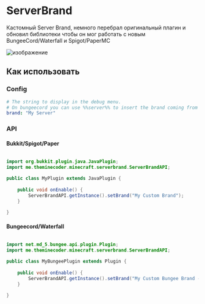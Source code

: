 # ServerBrand

Кастомный Server Brand, немного перебрал оригинальный плагин и обновил библиотеки чтобы он мог работать с новым BungeeCord/Waterfall и Spigot/PaperMC

![изображение](https://user-images.githubusercontent.com/82046704/167948394-4d6ff402-94f8-43f6-a093-568f1d040c52.png)

## Как использовать
### Config
```yaml
# The string to display in the debug menu.
# On bungeecord you can use %%server%% to insert the brand coming from the backend server, eg to show the instance id
brand: "My Server"
```

### API
#### Bukkit/Spigot/Paper
```java

import org.bukkit.plugin.java.JavaPlugin;
import me.theminecoder.minecraft.serverbrand.ServerBrandAPI;

public class MyPlugin extends JavaPlugin {
    
    public void onEnable() {
        ServerBrandAPI.getInstance().setBrand("My Custom Brand");
    }
    
}
```

#### Bungeecord/Waterfall
```java

import net.md_5.bungee.api.plugin.Plugin;
import me.theminecoder.minecraft.serverbrand.ServerBrandAPI;

public class MyBungeePlugin extends Plugin {
    
    public void onEnable() {
        ServerBrandAPI.getInstance().setBrand("My Custom Bungee Brand -> %%server%%");
    }
    
}

```
